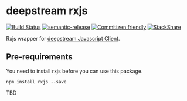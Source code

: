 # deepstream rxjs

[![Build Status](https://travis-ci.org/garlictech/deepstream-rxjs.svg?branch=master)](https://travis-ci.org/garlictech/deepstream-rxjs)
[![semantic-release](https://img.shields.io/badge/%20%20%F0%9F%93%A6%F0%9F%9A%80-semantic--release-e10079.svg)](https://github.com/semantic-release/semantic-release)
[![Commitizen friendly](https://img.shields.io/badge/commitizen-friendly-brightgreen.svg)](http://commitizen.github.io/cz-cli/)
[![StackShare](https://img.shields.io/badge/tech-stack-0690fa.svg?style=flat)](https://stackshare.io/garlic-tech-ltd/garlic-tech-ltd)

Rxjs wrapper for [deepstream Javascript Client](https://deepstreamhub.com/docs/client-js/client/).

## Pre-requirements

You need to install rxjs before you can use this package.

```
npm install rxjs --save
```

TBD
